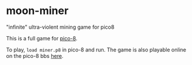 # moon-miner
"infinite" ultra-violent mining game for pico8 

This is a full game for [pico-8](https://www.lexaloffle.com/pico-8.php).

To play, `load miner.p8` in pico-8 and run. The game is also playable online on the pico-8 bbs [here](https://www.lexaloffle.com/bbs/?tid=39272).
